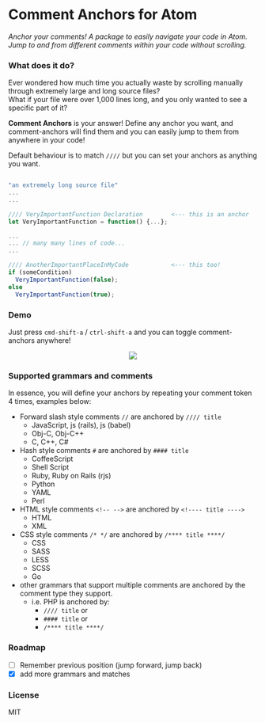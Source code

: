 # Comment Anchors for Atom

_Anchor your comments! A package to easily navigate your code in Atom._  
_Jump to and from different comments within your code without scrolling._

### What does it do?

Ever wondered how much time you actually waste by scrolling manually through
extremely large and long source files?   
What if your file were over 1,000 lines long, and you only wanted to see a specific part of it?  

**Comment Anchors** is your answer! Define any anchor you want, and comment-anchors
will find them and you can easily jump to them from anywhere in your code!

Default behaviour is to match `////` but you can set your anchors as anything you want.

```js

"an extremely long source file"
...
...

//// VeryImportantFunction Declaration        <--- this is an anchor
let VeryImportantFunction = function() {...};

...
... // many many lines of code...
...

//// AnotherImportantPlaceInMyCode            <--- this too!
if (someCondition)
  VeryImportantFunction(false);
else
  VeryImportantFunction(true);

```

### Demo

Just press `cmd-shift-a` / `ctrl-shift-a` and you can toggle comment-anchors anywhere!

<p align="center">
  <img src="http://i.imgur.com/IpnIMl9.gif" />
</p>

### Supported grammars and comments

In essence, you will define your anchors by repeating your comment token 4 times, examples below:

* Forward slash style comments `//` are anchored by `//// title`
  * JavaScript, js (rails), js (babel)
  * Obj-C, Obj-C++
  * C, C++, C#
* Hash style comments `#` are anchored by `#### title`
  * CoffeeScript
  * Shell Script
  * Ruby, Ruby on Rails (rjs)
  * Python
  * YAML
  * Perl
* HTML style comments `<!-- -->` are anchored by `<!---- title ---->`
  * HTML
  * XML
* CSS style comments `/* */` are anchored by `/**** title ****/`
  * CSS
  * SASS
  * LESS
  * SCSS
  * Go
* other grammars that support multiple comments are anchored by the comment type they support.
  * i.e. PHP is anchored by:
    * `//// title` or
    * `#### title` or
    * `/**** title ****/`

### Roadmap

- [ ] Remember previous position (jump forward, jump back)
- [x] add more grammars and matches

### License

MIT
